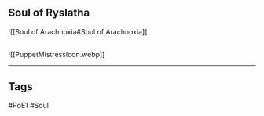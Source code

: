 ## Soul of Ryslatha
![[Soul of Arachnoxia#Soul of Arachnoxia]]

##
![[PuppetMistressIcon.webp]]

---
## Tags
#PoE1 
#Soul